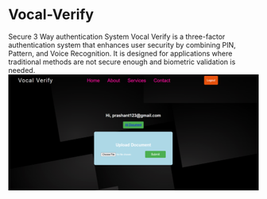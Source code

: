 # Vocal-Verify
Secure 3 Way authentication System
Vocal Verify is a three-factor authentication system that enhances user security by combining PIN, Pattern, and Voice Recognition. It is designed for applications where traditional methods are not secure enough and biometric validation is needed.
 ![Image Alt](https://github.com/prashant-001-maurya/Vocal-Verify/blob/1fb8805c39507252da92566ce98b624b4a104b54/Screenshot%202025-07-15%20002131.png?raw=true)
